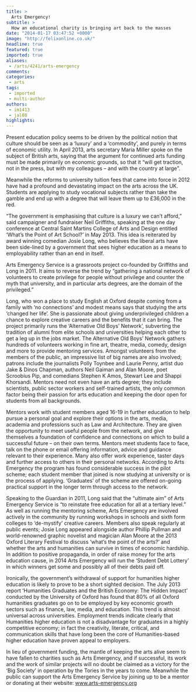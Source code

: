 ```yaml
---
title: >
  Arts Emergency!
subtitle: >
  How an educational charity is bringing art back to the masses
date: "2014-01-17 03:47:52 +0000"
image: "http://felixonline.co.uk/"
headline: true
featured: true
imported: true
aliases:
 - /arts/4241/arts-emergency
comments:
categories:
 - arts
tags:
 - imported
 - multi-author
authors:
 - im1413
 - jal08
highlights:
---
```


Present education policy seems to be driven by the political notion that culture should be seen as a ‘luxury’ and a ‘commodity’, and purely in terms of economic utility. In April 2013, arts secretary Maria Miller spoke on the subject of British arts, saying that the argument for continued arts funding must be made primarily on economic grounds, so that it “will get traction, not in the press, but with my colleagues – and with the country at large”.

Meanwhile the reforms to university tuition fees that came into force in 2012 have had a profound and devastating impact on the arts across the UK. Students are applying to study vocational subjects rather than take the gamble and end up with a degree that will leave them up to £36,000 in the red.

“The government is emphasising that culture is a luxury we can’t afford,” said campaigner and fundraiser Neil Griffiths, speaking at the one day conference at Central Saint Martins College of Arts and Design entitled ‘What’s the Point of Art School?’ in May 2013. This idea is reiterated by award winning comedian Josie Long, who believes the liberal arts have been side-lined by a government that sees higher education as a means to employability rather than an end in itself.

Arts Emergency Service is a grassroots project co-founded by Griffiths and Long in 2011. It aims to reverse the trend by “gathering a national network of volunteers to create privilege for people without privilege and counter the myth that university, and in particular arts degrees, are the domain of the privileged.”

Long, who won a place to study English at Oxford despite coming from a family with ‘no connections’ and modest means says that studying the arts ‘changed her life’. She is passionate about giving underprivileged children a chance to explore creative careers and the benefits that it can bring. The project primarily runs the ‘Alternative Old Boys’ Network’, subverting the tradition of alumni from elite schools and universities helping each other to get a leg up in the jobs market. The Alternative Old Boys’ Network gathers hundreds of volunteers working in fine art, theatre, media, comedy, design and more to provide mentoring services. Amongst volunteers from the members of the public, an impressive list of big names are also involved; patrons include the journalists Polly Toynbee and Laurie Penny, artist duo Jake & Dinos Chapman, authors Neil Gaiman and Alan Moore, poet Scroobius Pip, and comedians Stephen K Amos, Stewart Lee and Shappi Khorsandi. Mentors need not even have an arts degree; they include scientists, public sector workers and self-trained artists, the only common factor being their passion for arts education and keeping the door open for students from all backgrounds.

Mentors work with student members aged 16-19 in further education to help pursue a personal goal and explore their options in the arts, media, academia and professions such as Law and Architecture. They are given the opportunity to meet useful people from the network, and give themselves a foundation of confidence and connections on which to build a successful future – on their own terms. Mentors meet students face to face, talk on the phone or email offering information, advice and guidance relevant to their experience. Many also offer work experience, taster days and further access to others in their personal networks. According to Arts Emergency the program has found considerable success in the pilot scheme; each student member that joined is now studying at university or is the process of applying. ‘Graduates’ of the scheme are offered on-going practical support in the longer term through access to the network.

Speaking to the Guardian in 2011, Long said that the “ultimate aim” of Arts Emergency Service is “to reinstate free education for all at a tertiary level.” As well as running the mentoring scheme, Arts Emergency are involved actively in the community by running workshops in schools and sixth form colleges to ‘de-mystify’ creative careers. Members also speak regularly at public events; Josie Long appeared alongside author Phillip Pullman and world-renowned graphic novelist and magician Alan Moore at the 2013 Oxford Literary Festival to discuss ‘what’s the point of the arts?’ and whether the arts and humanities can survive in times of economic hardship. In addition to positive propaganda, in order of raise money for the arts education cause, in 2014 Arts Emergency will run the ‘Student Debt Lottery’ in which winners get some and possibly all of their debts paid off.

Ironically, the government’s withdrawal of support for humanities higher education is likely to prove to be a short sighted decision. The July 2013 report ‘Humanities Graduates and the British Economy: The Hidden Impact’ conducted by the University of Oxford has found that 80% of all Oxford humanities graduates go on to be employed by key economic growth sectors such as finance, law, media, and education. This trend is almost universal across universities. Employment trends indicate clearly that Humanities higher education is not a disadvantage for graduates in a highly competitive economy; in fact the creativity, literate, critical, and communication skills that have long been the core of Humanities-based higher education have proven appeal to employers.

In lieu of government funding, the mantle of keeping the arts alive seem to have fallen to charities such as Arts Emergency, and if successful, its work and the work of similar projects will no doubt be claimed as a victory for the ‘Big Society’ in operation by the Tories in the years to come. Meanwhile the public can support the Arts Emergency Service by joining up to be a mentor or donating at their website: www.arts-emergency.org
